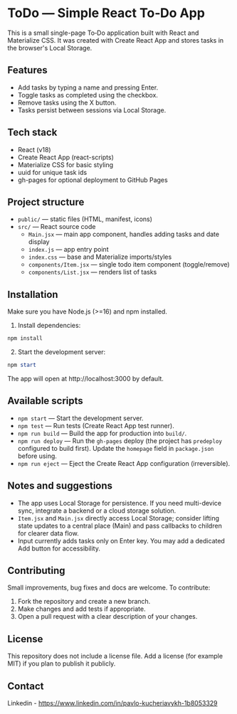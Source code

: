 # ToDo — Simple React To‑Do App

This is a small single-page To‑Do application built with React and Materialize CSS. It was created with Create React App and stores tasks in the browser's Local Storage.

## Features

- Add tasks by typing a name and pressing Enter.
- Toggle tasks as completed using the checkbox.
- Remove tasks using the X button.
- Tasks persist between sessions via Local Storage.

## Tech stack

- React (v18)
- Create React App (react-scripts)
- Materialize CSS for basic styling
- uuid for unique task ids
- gh-pages for optional deployment to GitHub Pages

## Project structure

- `public/` — static files (HTML, manifest, icons)
- `src/` — React source code
  - `Main.jsx` — main app component, handles adding tasks and date display
  - `index.js` — app entry point
  - `index.css` — base and Materialize imports/styles
  - `components/Item.jsx` — single todo item component (toggle/remove)
  - `components/List.jsx` — renders list of tasks

## Installation

Make sure you have Node.js (>=16) and npm installed.

1. Install dependencies:

```powershell
npm install
```

2. Start the development server:

```powershell
npm start
```

The app will open at http://localhost:3000 by default.

## Available scripts

- `npm start` — Start the development server.
- `npm test` — Run tests (Create React App test runner).
- `npm run build` — Build the app for production into `build/`.
- `npm run deploy` — Run the `gh-pages` deploy (the project has `predeploy` configured to build first). Update the `homepage` field in `package.json` before using.
- `npm run eject` — Eject the Create React App configuration (irreversible).

## Notes and suggestions

- The app uses Local Storage for persistence. If you need multi-device sync, integrate a backend or a cloud storage solution.
- `Item.jsx` and `Main.jsx` directly access Local Storage; consider lifting state updates to a central place (Main) and pass callbacks to children for clearer data flow.
- Input currently adds tasks only on Enter key. You may add a dedicated Add button for accessibility.

## Contributing

Small improvements, bug fixes and docs are welcome. To contribute:

1. Fork the repository and create a new branch.
2. Make changes and add tests if appropriate.
3. Open a pull request with a clear description of your changes.

## License

This repository does not include a license file. Add a license (for example MIT) if you plan to publish it publicly.

## Contact

Linkedin - https://www.linkedin.com/in/pavlo-kucheriavykh-1b8053329
